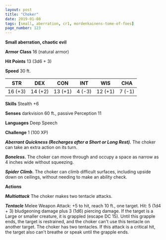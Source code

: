 ```yaml
---
layout: post
title: "Choker"
date: 2019-01-08
tags: [small, aberration, cr1, mordenkainens-tome-of-foes]
page_number: 123
---
```


**Small aberration, chaotic evil**

**Armor Class** 16 (natural armor)

**Hit Points** 13  (3d6 + 3)

**Speed** 30 ft.

|   STR   |   DEX   |   CON   |   INT   |   WIS   |   CHA   |
|:-------:|:-------:|:-------:|:-------:|:-------:|:-------:|
| 16 (+3) | 14 (+2) | 13 (+1) | 4 (-3) | 12 (+1) | 7 (-1) |

**Skills** Stealth +6

**Senses** darkvision 60 ft., passive Perception 11

**Languages** Deep Speech

**Challenge** 1 (100 XP)

***Aberrant Quickness (Recharges after a Short or Long Rest).*** The choker can take an extra action on its turn.

***Boneless.*** The choker can move through and occupy a space as narrow as 4 inches wide without squeezing.

***Spider Climb.*** The choker can climb difficult surfaces, including upside down on ceilings, without needing to make an ability check.

**Actions**

***Multiattack*** The choker makes two tentacle attacks.

***Tentacle*** Melee Weapon Attack: +5 to hit, reach 10 ft., one target. Hit: 5 (1d4 + 3) bludgeoning damage plus 3 (1d6) piercing damage. If the target is a Large or smaller creature, it is grappled (escape DC 15). Until this grapple ends, the target is restrained, and the choker can't use this tentacle on another target. The choker has two tentacles. If this attack is a critical hit, the target also can't breathe or speak until the grapple ends.